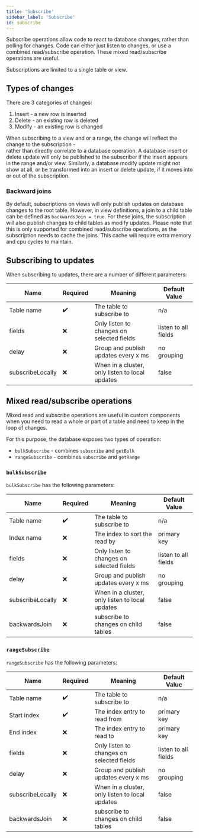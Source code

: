 ```yaml
---
title: 'Subscribe'
sidebar_label: 'Subscribe'
id: subscribe
---
```



Subscribe operations allow code to react to database changes, rather than polling for changes. Code can either just listen to changes, or use a combined read/subscribe operation. These mixed read/subscribe operations are useful.

Subscriptions are limited to a single table or view.

Types of changes[​](/database/database-concepts/subscribe/#types-of-changesdirect-link-to-heading)
-----------------------------------------------------------------------------------------------------------------------------------------------------------------

There are 3 categories of changes:

1.  Insert - a new row is inserted
2.  Delete - an existing row is deleted
3.  Modify - an existing row is changed

When subscribing to a view and or a range, the change will reflect the change to the subscription -\
rather than directly correlate to a database operation. A database insert or delete update will only be published to the subscriber if the insert appears in the range and/or view. Similarly, a database modify update might not show at all, or be transformed into an insert or delete update, if it moves into or out of the subscription.

### Backward joins[​](/database/database-concepts/subscribe/#backward-joinsdirect-link-to-heading)

By default, subscriptions on views will only publish updates on database changes to the root table. However, in view definitions, a join to a child table can be defined as `backwardsJoin = true`. For these joins, the subscription will also publish changes to child tables as modify updates. Please note that this is only supported for combined read/subscribe operations, as the subscription needs to cache the joins. This cache will require extra memory and cpu cycles to maintain.

Subscribing to updates[​](/database/database-concepts/subscribe/#subscribing-to-updatesdirect-link-to-heading)
-----------------------------------------------------------------------------------------------------------------------------------------------------------------------------

When subscribing to updates, there are a number of different parameters:

| Name | Required | Meaning | Default Value |
| --- | --- | --- | --- |
| Table name | ✔️ | The table to subscribe to | n/a |
| fields | ❌ | Only listen to changes on selected fields | listen to all fields |
| delay | ❌ | Group and publish updates every x ms | no grouping |
| subscribeLocally | ❌ | When in a cluster, only listen to local updates | false |

Mixed read/subscribe operations[​](/database/database-concepts/subscribe/#mixed-readsubscribe-operationsdirect-link-to-heading)
----------------------------------------------------------------------------------------------------------------------------------------------------------------------------------------------

Mixed read and subscribe operations are useful in custom components when you need to read a whole or part of a table and need to keep in the loop of changes.

For this purpose, the database exposes two types of operation:

-   `bulkSubscribe` - combines `subscribe` and `getBulk`
-   `rangeSubscribe` - combines `subscribe` and `getRange`

### `bulkSubscribe`[​](/database/database-concepts/subscribe/#bulksubscribedirect-link-to-heading)

`bulkSubscribe` has the following parameters:

| Name | Required | Meaning | Default Value |
| --- | --- | --- | --- |
| Table name | ✔️ | The table to subscribe to | n/a |
| Index name | ❌ | The index to sort the read by | primary key |
| fields | ❌ | Only listen to changes on selected fields | listen to all fields |
| delay | ❌ | Group and publish updates every x ms | no grouping |
| subscribeLocally | ❌ | When in a cluster, only listen to local updates | false |
| backwardsJoin | ❌ | subscribe to changes on child tables | false |

### `rangeSubscribe`[​](/database/database-concepts/subscribe/#rangesubscribedirect-link-to-heading)

`rangeSubscribe` has the following parameters:

| Name | Required | Meaning | Default Value |
| --- | --- | --- | --- |
| Table name | ✔️ | The table to subscribe to | n/a |
| Start index | ✔️ | The index entry to read from | primary key |
| End index | ❌ | The index entry to read to | primary key |
| fields | ❌ | Only listen to changes on selected fields | listen to all fields |
| delay | ❌ | Group and publish updates every x ms | no grouping |
| subscribeLocally | ❌ | When in a cluster, only listen to local updates | false |
| backwardsJoin | ❌ | subscribe to changes on child tables | false |
